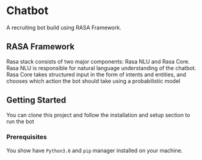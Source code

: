 # Chatbot
A recruiting bot build using RASA Framework.
## RASA Framework
Rasa stack consists of two major components: Rasa NLU and Rasa Core. Rasa NLU is responsible for natural language understanding of the chatbot. Rasa Core takes structured input in the form of intents and entities, and chooses which action the bot should take using a probabilistic model
## Getting Started
You can clone this project and follow the installation and setup section to run the bot
### Prerequisites
You show have `Python3.6` and `pip` manager installed on your machine.

